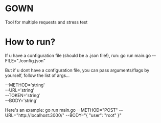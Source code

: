 # GOWN
Tool for multiple requests and stress test

# How to run?

If u have a configuration file (should be a .json file!), run: go run main.go --FILE="./config.json"

But if u dont have a configuration file, you can pass arguments/flags by yourself, follow the list of args...

--METHOD='string'
<br /> 
--URL='string'
<br /> 
--TOKEN='string'
<br /> 
--BODY='string'

Here's an example: go run main.go --METHOD="POST" --URL="http://localhost:3000/" --BODY="{ "user": "root" }"
